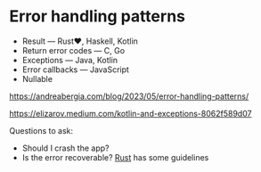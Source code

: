 # Error handling patterns

* Result — Rust❤️, Haskell, Kotlin
* Return error codes — C, Go
* Exceptions — Java, Kotlin
* Error callbacks — JavaScript
* Nullable

https://andreabergia.com/blog/2023/05/error-handling-patterns/

https://elizarov.medium.com/kotlin-and-exceptions-8062f589d07

Questions to ask:
* Should I crash the app?
* Is the error recoverable? [Rust](https://doc.rust-lang.org/book/ch09-00-error-handling.html) has some guidelines
